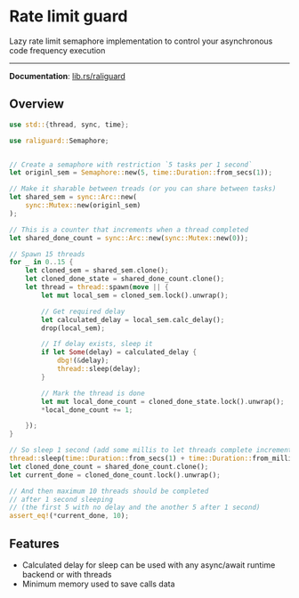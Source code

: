 # Rate limit guard
Lazy rate limit semaphore implementation to control your asynchronous code frequency execution

***
__Documentation__: [lib.rs/raliguard](lib.rs/raliguard)

## Overview
```rust
use std::{thread, sync, time};

use raliguard::Semaphore;


// Create a semaphore with restriction `5 tasks per 1 second`
let originl_sem = Semaphore::new(5, time::Duration::from_secs(1));

// Make it sharable between treads (or you can share between tasks)
let shared_sem = sync::Arc::new(
    sync::Mutex::new(originl_sem)
);

// This is a counter that increments when a thread completed
let shared_done_count = sync::Arc::new(sync::Mutex::new(0));

// Spawn 15 threads
for _ in 0..15 {
    let cloned_sem = shared_sem.clone();
    let cloned_done_state = shared_done_count.clone();
    let thread = thread::spawn(move || {
        let mut local_sem = cloned_sem.lock().unwrap();

        // Get required delay
        let calculated_delay = local_sem.calc_delay();
        drop(local_sem);

        // If delay exists, sleep it
        if let Some(delay) = calculated_delay {
            dbg!(&delay);
            thread::sleep(delay);
        }

        // Mark the thread is done
        let mut local_done_count = cloned_done_state.lock().unwrap();
        *local_done_count += 1;

    });
}

// So sleep 1 second (add some millis to let threads complete incrementing)
thread::sleep(time::Duration::from_secs(1) + time::Duration::from_millis(50));
let cloned_done_count = shared_done_count.clone();
let current_done = cloned_done_count.lock().unwrap();

// And then maximum 10 threads should be completed
// after 1 second sleeping
// (the first 5 with no delay and the another 5 after 1 second)
assert_eq!(*current_done, 10);
```

## Features
* Calculated delay for sleep can be used with any async/await runtime backend or with threads
* Minimum memory used to save calls data
